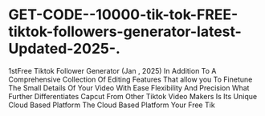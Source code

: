 # GET-CODE--10000-tik-tok-FREE-tiktok-followers-generator-latest-Updated-2025-.
1stFree Tiktok Follower Generator (Jan , 2025) In Addition To A Comprehensive Collection Of Editing Features That allow you To Finetune The Small Details Of Your Video With Ease Flexibility And Precision What Further Differentiates Capcut From Other Tiktok Video Makers Is Its Unique Cloud Based Platform The Cloud Based Platform Your Free Tik

